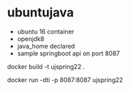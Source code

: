 # ubuntujava
- ubuntu 16 container
- openjdk8 
- java_home declared
- sample springboot api on port 8087


docker build -t ujspring22 .

docker run -dti -p 8087:8087 ujspring22

